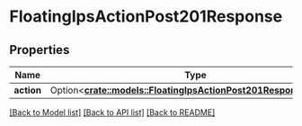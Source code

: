 # FloatingIpsActionPost201Response

## Properties

Name | Type | Description | Notes
------------ | ------------- | ------------- | -------------
**action** | Option<[**crate::models::FloatingIpsActionPost201ResponseAction**](floatingIPsAction_post_201_response_action.md)> |  | [optional]

[[Back to Model list]](../README.md#documentation-for-models) [[Back to API list]](../README.md#documentation-for-api-endpoints) [[Back to README]](../README.md)


